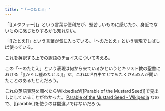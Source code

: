 ```yaml
---
title: "「〜のたとえ」"
---
```


「[[メタファー]]」という言葉は便利だが、堅苦しいものに感じたり、身近でないものに感じたりするかも知れない。

「[[たとえ]]」という言葉が気に入っている。「〜のたとえ」という表現でしばしば使っている。

これを英訳する上での訳語のチョイスについて考える。

この「〜のたとえ」という表現は何から来ているかというとキリスト教の聖書における「[[からし種のたとえ]]」だ。これは世界中でとてもたくさんの人が聞いたことのあるたとえだろう。

これの英語表現を調べたらWikipediaが[[Parable of the Mustard Seed]]で見出しにしていることがわかった。
[Parable of the Mustard Seed - Wikipedia](https://en.wikipedia.org/wiki/Parable_of_the_Mustard_Seed)
なので、[[parable]]を使うのは間違いではないだろう。
